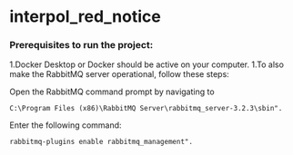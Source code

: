 # interpol_red_notice
### Prerequisites to run the project:
  1.Docker Desktop or Docker should be active on your computer.
  1.To also make the RabbitMQ server operational, follow these steps:

Open the RabbitMQ command prompt by navigating to 
```
C:\Program Files (x86)\RabbitMQ Server\rabbitmq_server-3.2.3\sbin".
```
Enter the following command: 
```
rabbitmq-plugins enable rabbitmq_management".
```


